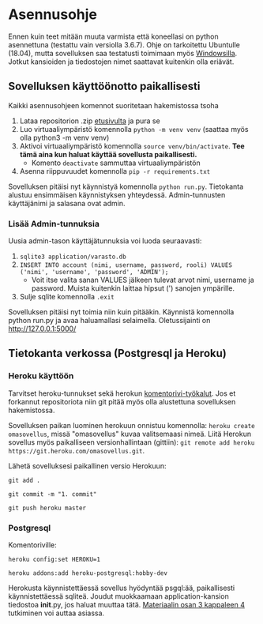 # Asennusohje

Ennen kuin teet mitään muuta varmista että koneellasi on python asennettuna (testattu vain versiolla 3.6.7). Ohje on tarkoitettu Ubuntulle (18.04), mutta sovelluksen saa testatusti toimimaan myös <a href="https://gitforwindows.org/">Windowsilla</a>. Jotkut kansioiden ja tiedostojen nimet saattavat kuitenkin olla eriävät.

## Sovelluksen käyttöönotto paikallisesti

Kaikki asennusohjeen komennot suoritetaan hakemistossa tsoha

1. Lataa repositorion .zip <a href="https://github.com/ktatu/Varastojarjestelma">etusivulta</a> ja pura se 
2. Luo virtuaaliympäristö komennolla ```python -m venv venv``` (saattaa myös olla python3 -m venv venv)
3. Aktivoi virtuaaliympäristö komennolla ```source venv/bin/activate```. <strong>Tee tämä aina kun haluat käyttää sovellusta paikallisesti.</strong>
   - Komento ```deactivate``` sammuttaa virtuaaliympäristön
4. Asenna riippuvuudet komennolla ```pip -r requirements.txt```

Sovelluksen pitäisi nyt käynnistyä komennolla ```python run.py```. Tietokanta alustuu ensimmäisen käynnistyksen yhteydessä. Admin-tunnusten käyttäjänimi ja salasana ovat admin.

### Lisää Admin-tunnuksia

Uusia admin-tason käyttäjätunnuksia voi luoda seuraavasti:
1. ```sqlite3 application/varasto.db```
2. ```INSERT INTO account (nimi, username, password, rooli) VALUES ('nimi', 'username', 'password', 'ADMIN');```
   - Voit itse valita sanan VALUES jälkeen tulevat arvot nimi, username ja password. Muista kuitenkin laittaa hipsut (') sanojen ympärille.
3. Sulje sqlite komennolla ```.exit```

Sovelluksen pitäisi nyt toimia niin kuin pitääkin. Käynnistä komennolla python run.py ja avaa haluamallasi selaimella. Oletussijainti on http://127.0.0.1:5000/

## Tietokanta verkossa (Postgresql ja Heroku)

### Heroku käyttöön

Tarvitset heroku-tunnukset sekä herokun <a href="https://devcenter.heroku.com/articles/heroku-cli">komentorivi-työkalut</a>. Jos et forkannut repositoriota niin git pitää myös olla alustettuna sovelluksen hakemistossa.

Sovelluksen paikan luominen herokuun onnistuu komennolla:
```heroku create omasovellus```, missä "omasovellus" kuvaa valitsemaasi nimeä. Liitä Herokun sovellus myös paikalliseen versionhallintaan (gittiin): ```git remote add heroku https://git.heroku.com/omasovellus.git```.

Lähetä sovelluksesi paikallinen versio Herokuun:
```
git add .
```
```
git commit -m "1. commit"
```
```
git push heroku master
```

### Postgresql

Komentoriville:
```
heroku config:set HEROKU=1
```
```
heroku addons:add heroku-postgresql:hobby-dev
```

Herokusta käynnistettäessä sovellus hyödyntää psgql:ää, paikallisesti käynnistettäessä sqliteä. Joudut muokkaamaan application-kansion tiedostoa __init__.py, jos haluat muuttaa tätä. <a href="https://materiaalit.github.io/tsoha-19/osa3/">Materiaalin osan 3 kappaleen 4</a> tutkiminen voi auttaa asiassa.

